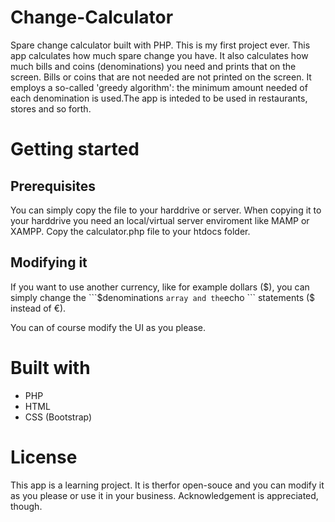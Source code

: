 # Change-Calculator
Spare change calculator built with PHP. This is my first project ever. This app calculates how much spare change you have. It also calculates how much bills and coins (denominations) you need and prints that on the screen. Bills or coins that are not needed are not printed on the screen. It employs a so-called 'greedy algorithm': the minimum amount needed of each denomination is used.The app is inteded to be used in restaurants, stores and so forth.
 # Getting started
 ## Prerequisites
  You can simply copy the file to your harddrive or server. When copying it to your harddrive you need an local/virtual server enviroment like MAMP or XAMPP. Copy the calculator.php file to your htdocs folder. 
 ## Modifying it
  If you want to use another currency, like for example dollars ($),  you can simply change the ```$denominations ``` array and the ```echo ``` statements ($ instead of €).
  
  You can of course modify the UI as you please.
  
  # Built with
  * PHP
  * HTML
  * CSS (Bootstrap)
  
  # License
  This app is a learning project. It is therfor open-souce and you can modify it as you please or use it in your business. Acknowledgement is appreciated, though.  
  
  
  
  

